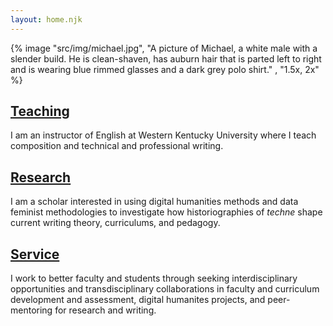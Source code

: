 ```yaml
---
layout: home.njk
---
```

{% image "src/img/michael.jpg", "A picture of Michael, a white male with a slender build. He is clean-shaven, has auburn hair that is parted left to right and is wearing blue rimmed glasses and a dark grey polo shirt." , "1.5x, 2x" %}
## [Teaching](teaching/)
I am an instructor of English at Western Kentucky University where I teach composition and technical and professional writing.
## [Research](research)
I am a scholar interested in using digital humanities methods and data feminist methodologies to investigate how historiographies of _techne_ shape current writing theory, curriculums, and pedagogy.
## [Service](service)
I work to better faculty and students through seeking interdisciplinary opportunities and transdisciplinary collaborations in faculty and curriculum development and assessment, digital humanites projects, and peer-mentoring for research and writing.